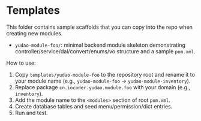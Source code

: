 # Templates

This folder contains sample scaffolds that you can copy into the repo when creating new modules.

- `yudao-module-foo/`: minimal backend module skeleton demonstrating controller/service/dal/convert/enums/vo structure and a sample `pom.xml`.

How to use:
1) Copy `templates/yudao-module-foo` to the repository root and rename it to your module name (e.g., `yudao-module-foo` → `yudao-module-inventory`).
2) Replace package `cn.iocoder.yudao.module.foo` with your domain (e.g., `inventory`).
3) Add the module name to the `<modules>` section of root `pom.xml`.
4) Create database tables and seed menu/permission/dict entries.
5) Run and test.

